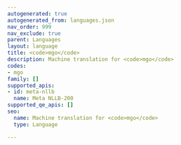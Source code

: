 ```yaml
---
autogenerated: true
autogenerated_from: languages.json
nav_order: 999
nav_exclude: true
parent: Languages
layout: language
title: <code>mgo</code>
description: Machine translation for <code>mgo</code>
codes:
- mgo
family: []
supported_apis:
- id: meta-nllb
  name: Meta NLLB-200
supported_qe_apis: []
seo:
  name: Machine translation for <code>mgo</code>
  type: Language

---
```


